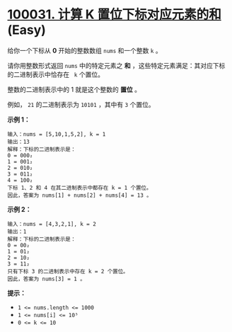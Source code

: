 # [100031. 计算 K 置位下标对应元素的和][link] (Easy)

[link]: https://leetcode.cn/contest/weekly-contest-363/problems/sum-of-values-at-indices-with-k-set-bits/

给你一个下标从 **0** 开始的整数数组 `nums` 和一个整数 `k` 。

请你用整数形式返回 `nums` 中的特定元素之 **和** ，这些特定元素满足：其对应下标的二进制表示中恰存在 `
k` 个置位。

整数的二进制表示中的 1 就是这个整数的 **置位** 。

例如， `21` 的二进制表示为 `10101` ，其中有 `3` 个置位。

**示例 1：**

```
输入：nums = [5,10,1,5,2], k = 1
输出：13
解释：下标的二进制表示是：
0 = 000₂
1 = 001₂
2 = 010₂
3 = 011₂
4 = 100₂
下标 1、2 和 4 在其二进制表示中都存在 k = 1 个置位。
因此，答案为 nums[1] + nums[2] + nums[4] = 13 。
```

**示例 2：**

```
输入：nums = [4,3,2,1], k = 2
输出：1
解释：下标的二进制表示是：
0 = 00₂
1 = 01₂
2 = 10₂
3 = 11₂
只有下标 3 的二进制表示中存在 k = 2 个置位。
因此，答案为 nums[3] = 1 。

```

**提示：**

- `1 <= nums.length <= 1000`
- `1 <= nums[i] <= 10⁵`
- `0 <= k <= 10`
